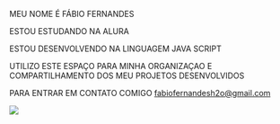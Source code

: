MEU NOME É FÁBIO FERNANDES

ESTOU ESTUDANDO NA ALURA 

ESTOU DESENVOLVENDO NA LINGUAGEM JAVA SCRIPT

UTILIZO ESTE ESPAÇO PARA MINHA ORGANIZAÇAO E COMPARTILHAMENTO DOS MEU PROJETOS DESENVOLVIDOS

PARA ENTRAR EM CONTATO COMIGO
fabiofernandesh2o@gmail.com

![](https://media1.tenor.com/m/T4jDOUL3--MAAAAC/chamaa-jogador-palmeirense.gif)

